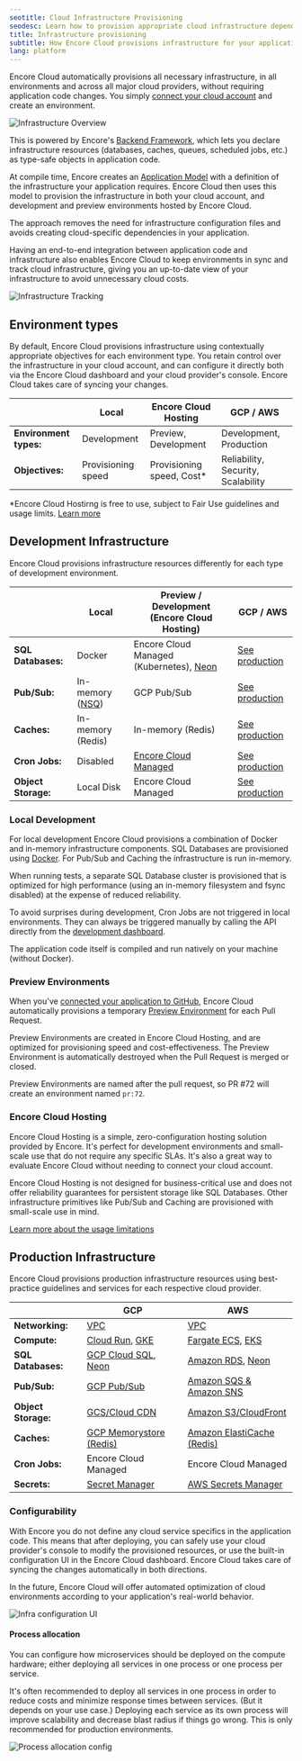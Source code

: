 ```yaml
---
seotitle: Cloud Infrastructure Provisioning
seodesc: Learn how to provision appropriate cloud infrastructure depending on the environment type for AWS and GCP.
title: Infrastructure provisioning
subtitle: How Encore Cloud provisions infrastructure for your application
lang: platform
---
```


Encore Cloud automatically provisions all necessary infrastructure, in all environments and across all major cloud providers, without requiring application code changes. You simply [connect your cloud account](/docs/platform/infrastructure/own-cloud) and create an environment.

<img src="/assets/docs/encore_overview.png" title="Infrastructure Overview" className="noshadow"/>

This is powered by Encore's [Backend Framework](/docs/ts), which lets you declare infrastructure resources (databases, caches, queues, scheduled jobs, etc.) as type-safe objects in application code.

At compile time, Encore creates an [Application Model](/docs/ts/concepts/application-model) with a definition of the infrastructure your application requires. Encore Cloud then uses this model to provision the infrastructure in both your cloud account, and development and preview environments hosted by Encore Cloud.

The approach removes the need for infrastructure configuration files and avoids creating cloud-specific dependencies in your application.

Having an end-to-end integration between application code and infrastructure also enables Encore Cloud to keep environments in sync and track cloud infrastructure, giving you an up-to-date view of your infrastructure to avoid unnecessary cloud costs.

<img src="/assets/docs/infra_config_new.png" title="Infrastructure Tracking"/>

## Environment types

By default, Encore Cloud provisions infrastructure using contextually appropriate objectives for each environment type. You retain control over the infrastructure in your cloud account, and can configure it directly both via the Encore Cloud dashboard and your cloud provider's console. Encore Cloud takes care of syncing your changes.

|                        | Local              | Encore Cloud Hosting              | GCP / AWS                          |
| ---------------------- | ------------------ | -------------------------- | ---------------------------------- |
| **Environment types:** | Development        | Preview, Development       | Development, Production            |
| **Objectives:**        | Provisioning speed | Provisioning speed, Cost\* | Reliability, Security, Scalability |

\*Encore Cloud Hostirng is free to use, subject to Fair Use guidelines and usage limits. [Learn more](/docs/platform/management/usage)

## Development Infrastructure

Encore Cloud provisions infrastructure resources differently for each type of development environment.

|                     | Local                             | Preview / Development (Encore Cloud Hosting)                   | GCP / AWS                                                      |
| ------------------- | --------------------------------- | ------------------------------------------------------ | -------------------------------------------------------------- |
| **SQL Databases:**  | Docker                            | Encore Cloud Managed (Kubernetes), [Neon](/docs/deploy/neon) | [See production](/docs/deploy/infra#production-infrastructure) |
| **Pub/Sub:**        | In-memory ([NSQ](https://nsq.io)) | GCP Pub/Sub                                            | [See production](/docs/deploy/infra#production-infrastructure) |
| **Caches:**         | In-memory (Redis)                 | In-memory (Redis)                                      | [See production](/docs/deploy/infra#production-infrastructure) |
| **Cron Jobs:**      | Disabled                          | [Encore Cloud Managed](/docs/primitives/cron-jobs)           | [See production](/docs/deploy/infra#production-infrastructure) |
| **Object Storage:** | Local Disk                        | Encore Cloud Managed                                         | [See production](/docs/deploy/infra#production-infrastructure) |


### Local Development

For local development Encore Cloud provisions a combination of Docker and in-memory infrastructure components.
SQL Databases are provisioned using [Docker](https://docker.com). For Pub/Sub
and Caching the infrastructure is run in-memory.

When running tests, a separate SQL Database cluster is provisioned that is optimized for high performance
(using an in-memory filesystem and fsync disabled) at the expense of reduced reliability.

To avoid surprises during development, Cron Jobs are not triggered in local environments.
They can always be triggered manually by calling the API directly from the [development dashboard](/docs/ts/observability/dev-dash).

The application code itself is compiled and run natively on your machine (without Docker).

### Preview Environments

When you've [connected your application to GitHub](/docs/platform/integrations/github), Encore Cloud automatically provisions a temporary [Preview Environment](/docs/platform/deploy/preview-environments) for each Pull Request.

Preview Environments are created in Encore Cloud Hosting, and are optimized for provisioning speed and cost-effectiveness.
The Preview Environment is automatically destroyed when the Pull Request is merged or closed.

Preview Environments are named after the pull request, so PR #72 will create an environment named `pr:72`.

### Encore Cloud Hosting

Encore Cloud Hosting is a simple, zero-configuration hosting solution provided by Encore.
It's perfect for development environments and small-scale use that do not require any specific SLAs.
It's also a great way to evaluate Encore Cloud without needing to connect your cloud account.

Encore Cloud Hosting is not designed for business-critical use and does not offer reliability guarantees for persistent storage
like SQL Databases. Other infrastructure primitives like Pub/Sub and Caching
are provisioned with small-scale use in mind.

[Learn more about the usage limitations](/docs/platform/management/usage)

## Production Infrastructure

Encore Cloud provisions production infrastructure resources using best-practice guidelines and services for each respective cloud provider.

|                     | GCP                                                                         | AWS                                                                        |
| ------------------- | --------------------------------------------------------------------------- | -------------------------------------------------------------------------- |
| **Networking:**     | [VPC](/docs/platform/infrastructure/gcp#networking-architecture)                                           | [VPC](/docs/platform/infrastructure/aws#networking-architecture)                                            |
| **Compute:**        | [Cloud Run](/docs/platform/infrastructure/gcp#google-cloud-run), [GKE](/docs/platform/infrastructure/gcp#google-kubernetes-engine)  | [Fargate ECS](/docs/platform/infrastructure/aws#aws-fargate), [EKS](/docs/platform/infrastructure/aws#aws-eks)   |
| **SQL Databases:**  | [GCP Cloud SQL](/docs/platform/infrastructure/gcp#databases), [Neon](/docs/platform/infrastructure/neon) | [Amazon RDS](/docs/platform/infrastructure/aws#databases), [Neon](/docs/platform/infrastructure/neon) |
| **Pub/Sub:**        | [GCP Pub/Sub](/docs/platform/infrastructure/gcp#pubsub)                                                      | [Amazon SQS & Amazon SNS](/docs/platform/infrastructure/aws#pubsub)                            |
| **Object Storage:** | [GCS/Cloud CDN](/docs/platform/infrastructure/gcp#object-storage)                                                      | [Amazon S3/CloudFront](/docs/platform/infrastructure/aws#object-storage)                                             |
| **Caches:**         | [GCP Memorystore (Redis)](/docs/platform/infrastructure/gcp#caching)                                         | [Amazon ElastiCache (Redis)](/docs/platform/infrastructure/aws#caching)                                   |
| **Cron Jobs:**      | Encore Cloud Managed                                                              | Encore Cloud Managed                                                             | Encore Cloud Managed |
| **Secrets:**        | [Secret Manager](/docs/platform/infrastructure/gcp#secrets-management)                                               | [AWS Secrets Manager](/docs/platform/infrastructure/aws#se)                                         |

### Configurability

With Encore you do not define any cloud service specifics in the application code. This means that after deploying, you can safely use your cloud provider's console to modify the provisioned resources, or use the built-in configuration UI in the Encore Cloud dashboard. Encore Cloud takes care of syncing the changes automatically in both directions.

In the future, Encore Cloud will offer automated optimization of cloud environments according to your application's real-world behavior.

<img src="/assets/docs/infra_config.png" title="Infra configuration UI"/>

#### Process allocation

You can configure how microservices should be deployed on the compute hardware; either deploying all services in one process or one process per service.

It's often recommended to deploy all services in one process in order to reduce costs and minimize response times between services. (But it depends on your use case.)
Deploying each service as its own process will improve scalability and decrease blast radius if things go wrong. This is only recommended for production environments.

<img src="/assets/docs/microservices-process-allocation.png" title="Process allocation config"/>
